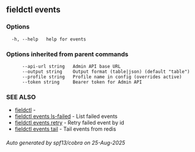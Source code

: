 ## fieldctl events



### Options

```
  -h, --help   help for events
```

### Options inherited from parent commands

```
      --api-url string   Admin API base URL
      --output string    Output format (table|json) (default "table")
      --profile string   Profile name in config (overrides active)
      --token string     Bearer token for Admin API
```

### SEE ALSO

* [fieldctl](fieldctl.md)	 - 
* [fieldctl events ls-failed](fieldctl_events_ls-failed.md)	 - List failed events
* [fieldctl events retry](fieldctl_events_retry.md)	 - Retry failed event by id
* [fieldctl events tail](fieldctl_events_tail.md)	 - Tail events from redis

###### Auto generated by spf13/cobra on 25-Aug-2025
